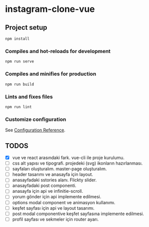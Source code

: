 # instagram-clone-vue

## Project setup
```
npm install
```

### Compiles and hot-reloads for development
```
npm run serve
```

### Compiles and minifies for production
```
npm run build
```

### Lints and fixes files
```
npm run lint
```

### Customize configuration
See [Configuration Reference](https://cli.vuejs.org/config/).

## TODOS

- [x]  vue ve react arasındaki fark. vue-cli ile proje kurulumu.
- [ ]  css alt yapısı ve tipografi. projedeki (svg) ikonların hazırlanması.
- [ ]  sayfaları oluşturalım. master-page oluşturalım.
- [ ]  header tasarımı ve anasayfa  için layout.
- [ ]  anasayfadaki sstories alanı. Flickty slider.
- [ ]  anasayfadaki post componenti.
- [ ]  anasayfa için api  ve infinitie-scroll.
- [ ]  yorum gönder için api implemente edilmesi.
- [ ]  options modal component ve animasyon kullanımı.
- [ ]  keşfet sayfası için api ve layout tasarımı.
- [ ]  post modal componentive keşfet sayfasına implemente edilmesi.
- [ ]  profil sayfası ve sekmeler için router ayarı.
